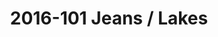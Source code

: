 ---
ee_id: '4373'
site: '1'
type: '2'
long_id: 2016-101 Jeans / Lakes
url: 2016-101-jeans-lakes
title: 2016-101 Jeans / Lakes
year: '2016'
medium: 1920x1080 H.264/MPEG-4 Part 10 looped digital file (from 11 lossless TIFS),
  media player, 65–75” flatscreen, armature, various cables
commission:
add_credit:
dims:
pitch:
ps:
live_url:
related:
youtube:
imgs: jeans-lakes-2016-101-install-database-dt.jpg
subheading:
year2: '2016'
download:
add_credits:
related_code:
layout: things-i-made
---
